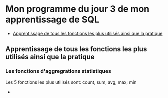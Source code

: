 # Mon programme du jour 3 de mon apprentissage de SQL

- [Apprentissage de tous les fonctions les plus utilisés ainsi que la pratique](#apprentissage)




<a name="apprentissage"></a>
## Apprentissage de tous les fonctions les plus utilisés ainsi que la pratique

### Les fonctions d'aggregrations statistiques

Les 5 fonctions les plus utilisés sont: count, sum, avg, max; min

- 
